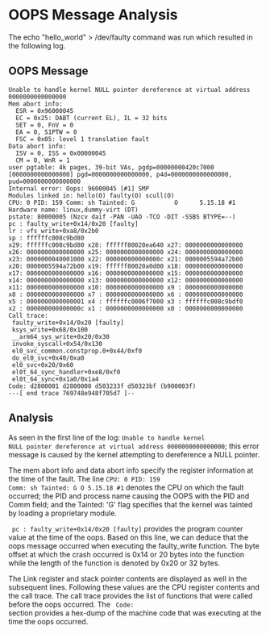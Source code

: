 # OOPS Message Analysis
The echo "hello_world" > /dev/faulty command was run which resulted in the following log. 
## OOPS Message
```
Unable to handle kernel NULL pointer dereference at virtual address 0000000000000000
Mem abort info:
  ESR = 0x96000045
  EC = 0x25: DABT (current EL), IL = 32 bits
  SET = 0, FnV = 0
  EA = 0, S1PTW = 0
  FSC = 0x05: level 1 translation fault
Data abort info:
  ISV = 0, ISS = 0x00000045
  CM = 0, WnR = 1
user pgtable: 4k pages, 39-bit VAs, pgdp=00000000420c7000
[0000000000000000] pgd=0000000000000000, p4d=0000000000000000, pud=0000000000000000
Internal error: Oops: 96000045 [#1] SMP
Modules linked in: hello(O) faulty(O) scull(O)
CPU: 0 PID: 159 Comm: sh Tainted: G           O      5.15.18 #1
Hardware name: linux,dummy-virt (DT)
pstate: 80000005 (Nzcv daif -PAN -UAO -TCO -DIT -SSBS BTYPE=--)
pc : faulty_write+0x14/0x20 [faulty]
lr : vfs_write+0xa8/0x2b0
sp : ffffffc008c9bd80
x29: ffffffc008c9bd80 x28: ffffff80020ea640 x27: 0000000000000000
x26: 0000000000000000 x25: 0000000000000000 x24: 0000000000000000
x23: 0000000040001000 x22: 000000000000000c x21: 0000005594a72b00
x20: 0000005594a72b00 x19: ffffff80020a0d00 x18: 0000000000000000
x17: 0000000000000000 x16: 0000000000000000 x15: 0000000000000000
x14: 0000000000000000 x13: 0000000000000000 x12: 0000000000000000
x11: 0000000000000000 x10: 0000000000000000 x9 : 0000000000000000
x8 : 0000000000000000 x7 : 0000000000000000 x6 : 0000000000000000
x5 : 0000000000000001 x4 : ffffffc0006f7000 x3 : ffffffc008c9bdf0
x2 : 000000000000000c x1 : 0000000000000000 x0 : 0000000000000000
Call trace:
 faulty_write+0x14/0x20 [faulty]
 ksys_write+0x68/0x100
 __arm64_sys_write+0x20/0x30
 invoke_syscall+0x54/0x130
 el0_svc_common.constprop.0+0x44/0xf0
 do_el0_svc+0x40/0xa0
 el0_svc+0x20/0x60
 el0t_64_sync_handler+0xe8/0xf0
 el0t_64_sync+0x1a0/0x1a4
Code: d2800001 d2800000 d503233f d50323bf (b900003f) 
---[ end trace 769748e948f705d7 ]--
```

## Analysis
As seen in the first line of the log: <code>Unable to handle kernel NULL pointer dereference at virtual address 0000000000000000</code>; this error message is caused by the kernel attempting to dereference a NULL pointer.  

The mem abort info and data abort info specify the register information at the time of the fault. 
The line <code>CPU: 0 PID: 159 Comm: sh Tainted: G           O      5.15.18 #1</code> denotes the CPU on which the fault occurred; the PID and process name causing the OOPS with the PID and Comm field; and the Tainted: 'G' flag specifies that the kernel was tainted by loading a proprietary module.

<code> pc : faulty_write+0x14/0x20 [faulty]</code> provides the program counter value at the time of the oops. Based on this line, we can deduce that the oops message occurred when executing the faulty_write function. The byte offset at which the crash occurred is 0x14 or 20 bytes into the function while the length of the function is denoted by 0x20 or 32 bytes. 

The Link register and stack pointer contents are displayed as well in the subsequent lines. Following these values are the CPU register contents and the call trace. The call trace provides the list of functions that were called before the oops occurred. The <code> Code: </code> section provides a hex-dump of the machine code that was executing at the time the oops occurred. 

 



